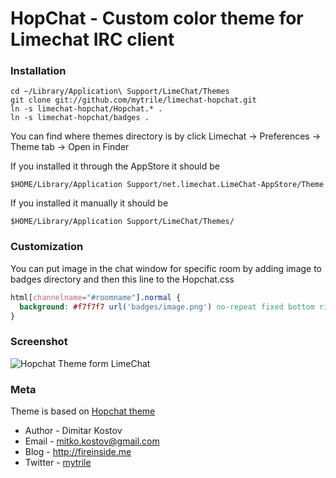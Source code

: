 # HopChat - Custom color theme for Limechat IRC client

### Installation

    cd ~/Library/Application\ Support/LimeChat/Themes
    git clone git://github.com/mytrile/limechat-hopchat.git
    ln -s limechat-hopchat/Hopchat.* .
    ln -s limechat-hopchat/badges .

You can find where themes directory is by click Limechat -> Preferences -> Theme tab -> Open in Finder

If you installed it through the AppStore it should be

    $HOME/Library/Application Support/net.limechat.LimeChat-AppStore/Theme

If you installed it manually it should be

    $HOME/Library/Application Support/LimeChat/Themes/

### Customization

You can put image in the chat window for specific room by adding image to badges directory and then this line to the Hopchat.css

```css
html[channelname="#roomname"].normal {
  background: #f7f7f7 url('badges/image.png') no-repeat fixed bottom right !important;
}
```

### Screenshot

![Hopchat Theme form LimeChat](https://raw.github.com/mytrile/limechat-hopchat/master/screenshot.png)

### Meta

Theme is based on [Hopchat theme]("https://github.com/jschoolcraft/Limechat-Themes/tree/master/Hipchat")

* Author  - Dimitar Kostov
* Email   - mitko.kostov@gmail.com
* Blog    - <http://fireinside.me>
* Twitter - [mytrile]("https://twitter.com/mytrile")
